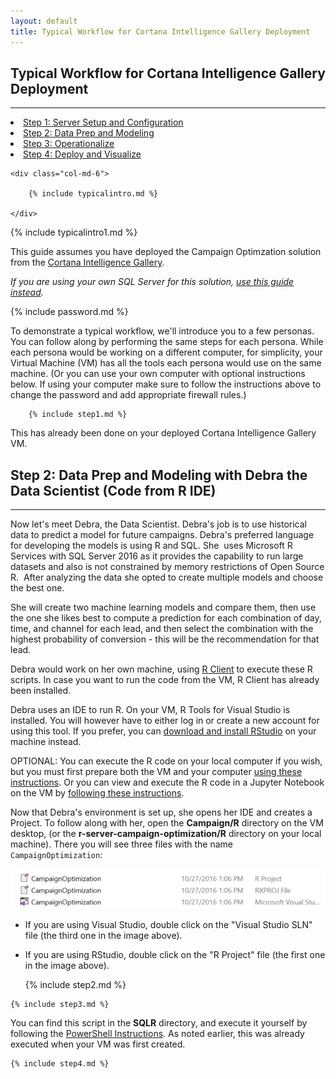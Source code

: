 ```yaml
---
layout: default
title: Typical Workflow for Cortana Intelligence Gallery Deployment
---
```



## Typical Workflow for Cortana Intelligence Gallery Deployment
---------------------------------------------------------------

<div class="row">
    <div class="col-md-6">
        <div class="toc">
        <li><a href="#step1">Step 1: Server Setup and Configuration</a></li>
        <li><a href="#step2">Step 2: Data Prep and Modeling</a></li>
        <li><a href="#step3">Step 3: Operationalize</a></li>
        <li><a href="#step4">Step 4: Deploy and Visualize</a></li>
        </div>
    </div>
    
    <div class="col-md-6">

        {% include typicalintro.md %}

    </div>
</div>

 {% include typicalintro1.md %}

This guide assumes you have deployed the Campaign Optimzation solution from the [Cortana Intelligence Gallery](https://gallery.cortanaintelligence.com/Solution/e992f8c1b29f4df897301d11796f9e7c).  

*If you are using your own SQL Server for this solution, [use this guide instead](Typical_Workflow.html).*

{% include password.md %}

To demonstrate a typical workflow, we'll introduce you to a few personas.  You can follow along by performing the same steps for each persona.  While each persona would be working on a different computer, for simplicity, your Virtual Machine (VM) has all the tools each persona would use on the same machine.  (Or you can use your own computer with optional instructions below.  If using your computer make sure to follow the instructions above to change the password and add appropriate firewall rules.)

 <a name="step1" id="step1"></a>
        
        {% include step1.md %}

This has already been done on your deployed Cortana Intelligence Gallery VM.

 <a name="step2" id="step2"></a>

## Step 2: Data Prep and Modeling with Debra the Data Scientist (Code from R IDE)
------------------------------------------------------------------

Now let's meet Debra, the Data Scientist. Debra's job is to use historical data to predict a model for future campaigns. Debra's preferred language for developing the models is using R and SQL. She  uses Microsoft R Services with SQL Server 2016 as it provides the capability to run large datasets and also is not constrained by memory restrictions of Open Source R.  After analyzing the data she opted to create multiple models and choose the best one.  

She will create two machine learning models and compare them, then use the one she likes best to compute a prediction for each combination of day, time, and channel for each lead, and then select the combination with the highest probability of conversion - this will be the recommendation for that lead.  

Debra would work on her own machine, using  [R Client](https://msdn.microsoft.com/en-us/microsoft-r/install-r-client-windows) to execute these R scripts. In case you want to run the code from the VM, R Client has already been installed.

Debra uses an IDE to run R.  On your VM, R Tools for Visual Studio is installed.  You will however have to either log in or create a new account for using this tool.  If you prefer, you can <a href="rstudio.html">download and install RStudio</a> on your machine instead. 
  
OPTIONAL: You can execute the R code on your local computer if you wish, but you must first  prepare both the VM and your computer <a href="local.html">using these instructions</a>.  Or you can view and execute the R code in a Jupyter Notebook on the VM by <a href="jupyter.html">following these instructions</a>.


Now that Debra's environment is set up, she  opens her IDE and creates a Project.  To follow along with her, open the **Campaign/R** directory on the VM desktop, (or the **r-server-campaign-optimization/R** directory on your local machine).  There you will see three files with the name `CampaignOptimization`:

<img src="images/project.png">


* If you are using Visual Studio, double click on the "Visual Studio SLN" file (the third one in the image above).
* If you are using RStudio, double click on the "R Project" file (the first one in the image above).

    {% include step2.md %}

 <a name="step3" id="step3"></a>

    {% include step3.md %}

You can find this script in the **SQLR** directory, and execute it yourself by following the [PowerShell Instructions](Powershell_Instructions.html).  As noted earlier, this was already executed when your VM was first created.  

 <a name="step4" id="step4"></a>

    {% include step4.md %}
